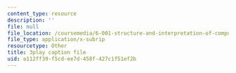 ```yaml
---
content_type: resource
description: ''
file: null
file_location: /coursemedia/6-001-structure-and-interpretation-of-computer-programs-spring-2005/a112ff39f5cdee7d458f427c1f51ef2b_-J_xL4IGhJA.srt
file_type: application/x-subrip
resourcetype: Other
title: 3play caption file
uid: a112ff39-f5cd-ee7d-458f-427c1f51ef2b
---
```

